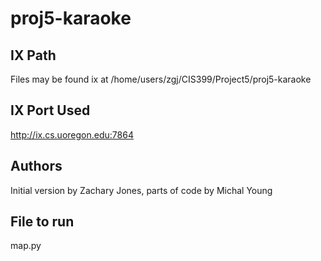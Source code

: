 # proj5-karaoke


## IX Path

Files may be found ix at /home/users/zgj/CIS399/Project5/proj5-karaoke

## IX Port Used

http://ix.cs.uoregon.edu:7864


## Authors 

Initial version by Zachary Jones, parts of code by Michal Young


## File to run

map.py
